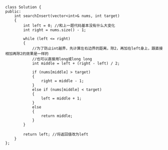     class Solution {
    public:
        int searchInsert(vector<int>& nums, int target)
        {
            int left = 0; //和上一题代码基本没有什么大变化
            int right = nums.size() - 1;
            
            while (left <= right)
            {
                //为了防止int越界，先计算左右边界的距离，除2，再加在left身上，跟直接相加再除2的效果是一样的
                //也可以直接用long或long long
                int middle = left + (right - left) / 2; 
                
                if (nums[middle] > target)
                {
                    right = middle - 1;
                }
                else if (nums[middle] < target)
                {
                    left = middle + 1;
                }
                else
                {
                    return middle;
                }
            }
            
            return left; //将返回值改为left
        }
    };
